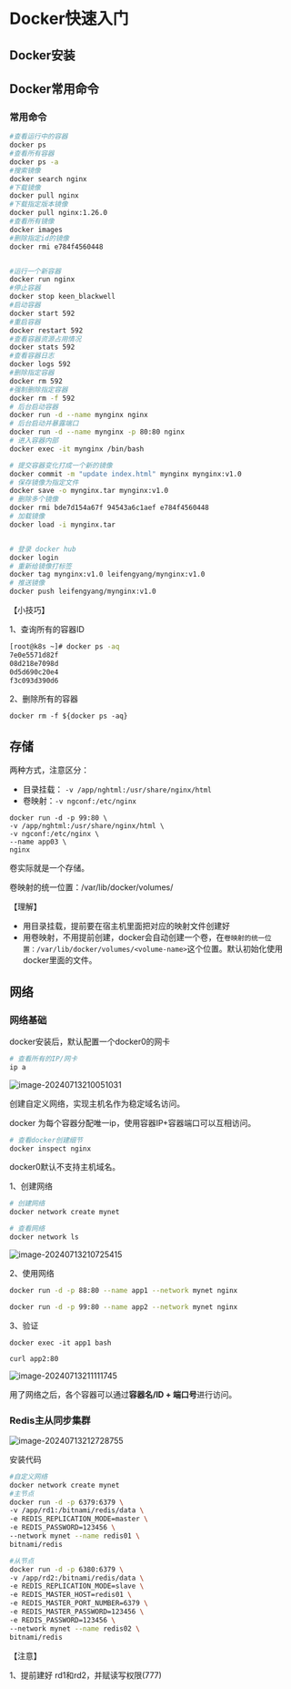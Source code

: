 # Docker快速入门

## Docker安装



## Docker常用命令

### 常用命令

```bash
#查看运行中的容器
docker ps
#查看所有容器
docker ps -a
#搜索镜像
docker search nginx
#下载镜像
docker pull nginx
#下载指定版本镜像
docker pull nginx:1.26.0
#查看所有镜像
docker images
#删除指定id的镜像
docker rmi e784f4560448


#运行一个新容器
docker run nginx
#停止容器
docker stop keen_blackwell
#启动容器
docker start 592
#重启容器
docker restart 592
#查看容器资源占用情况
docker stats 592
#查看容器日志
docker logs 592
#删除指定容器
docker rm 592
#强制删除指定容器
docker rm -f 592
# 后台启动容器
docker run -d --name mynginx nginx
# 后台启动并暴露端口
docker run -d --name mynginx -p 80:80 nginx
# 进入容器内部
docker exec -it mynginx /bin/bash

# 提交容器变化打成一个新的镜像
docker commit -m "update index.html" mynginx mynginx:v1.0
# 保存镜像为指定文件
docker save -o mynginx.tar mynginx:v1.0
# 删除多个镜像
docker rmi bde7d154a67f 94543a6c1aef e784f4560448
# 加载镜像
docker load -i mynginx.tar 


# 登录 docker hub
docker login
# 重新给镜像打标签
docker tag mynginx:v1.0 leifengyang/mynginx:v1.0
# 推送镜像
docker push leifengyang/mynginx:v1.0

```

【小技巧】

1、查询所有的容器ID

```sh
[root@k8s ~]# docker ps -aq
7e0e5571d82f
08d218e7098d
0d5d690c20e4
f3c093d390d6
```

2、删除所有的容器

```
docker rm -f ${docker ps -aq}
```







## 存储

两种方式，注意区分：

- 目录挂载： `-v /app/nghtml:/usr/share/nginx/html`
- 卷映射：`-v ngconf:/etc/nginx`

```
docker run -d -p 99:80 \
-v /app/nghtml:/usr/share/nginx/html \
-v ngconf:/etc/nginx \
--name app03 \
nginx
```



卷实际就是一个存储。

卷映射的统一位置：/var/lib/docker/volumes/<volume-name>



【理解】

- 用目录挂载，提前要在宿主机里面把对应的映射文件创建好
- 用卷映射，不用提前创建，docker会自动创建一个卷，在`卷映射的统一位置：/var/lib/docker/volumes/<volume-name>`这个位置。默认初始化使用docker里面的文件。

## 网络

### 网络基础

docker安装后，默认配置一个docker0的网卡

```sh
# 查看所有的IP/网卡
ip a
```

![image-20240713210051031](assets/image-20240713210051031.png)

创建自定义网络，实现主机名作为稳定域名访问。

docker 为每个容器分配唯一ip，使用容器IP+容器端口可以互相访问。

```sh
# 查看docker创建细节
docker inspect nginx
```



docker0默认不支持主机域名。



1、创建网络

```sh
# 创建网络
docker network create mynet

# 查看网络
docker network ls
```

![image-20240713210725415](assets/image-20240713210725415.png)

2、使用网络

```sh
docker run -d -p 88:80 --name app1 --network mynet nginx

docker run -d -p 99:80 --name app2 --network mynet nginx
```

3、验证

```
docker exec -it app1 bash

curl app2:80
```

![image-20240713211111745](assets/image-20240713211111745.png)

用了网络之后，各个容器可以通过**容器名/ID + 端口号**进行访问。

### Redis主从同步集群

![image-20240713212728755](assets/image-20240713212728755.png)



安装代码

```sh
#自定义网络
docker network create mynet
#主节点
docker run -d -p 6379:6379 \
-v /app/rd1:/bitnami/redis/data \
-e REDIS_REPLICATION_MODE=master \
-e REDIS_PASSWORD=123456 \
--network mynet --name redis01 \
bitnami/redis

#从节点
docker run -d -p 6380:6379 \
-v /app/rd2:/bitnami/redis/data \
-e REDIS_REPLICATION_MODE=slave \
-e REDIS_MASTER_HOST=redis01 \
-e REDIS_MASTER_PORT_NUMBER=6379 \
-e REDIS_MASTER_PASSWORD=123456 \
-e REDIS_PASSWORD=123456 \
--network mynet --name redis02 \
bitnami/redis
```



【注意】

1、提前建好 rd1和rd2，并赋读写权限(777)

